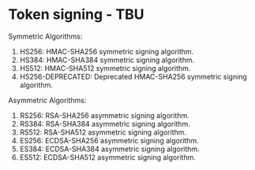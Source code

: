 # Token signing - TBU

Symmetric Algorithms:

1. HS256: HMAC-SHA256 symmetric signing algorithm.
2. HS384: HMAC-SHA384 symmetric signing algorithm.
3. HS512: HMAC-SHA512 symmetric signing algorithm.
4. HS256-DEPRECATED: Deprecated HMAC-SHA256 symmetric signing algorithm.

Asymmetric Algorithms:

1. RS256: RSA-SHA256 asymmetric signing algorithm.
2. RS384: RSA-SHA384 asymmetric signing algorithm.
3. RS512: RSA-SHA512 asymmetric signing algorithm.
4. ES256: ECDSA-SHA256 asymmetric signing algorithm.
5. ES384: ECDSA-SHA384 asymmetric signing algorithm.
6. ES512: ECDSA-SHA512 asymmetric signing algorithm.

